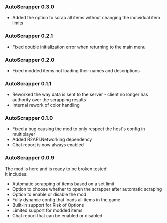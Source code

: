 ### AutoScrapper 0.3.0
- Added the option to scrap all items without changing the individual item limits

### AutoScrapper 0.2.1
- Fixed double initialization error when returning to the main menu

### AutoScrapper 0.2.0
- Fixed modded items not loading their names and descriptions

### AutoScrapper 0.1.1
- Reworked the way data is sent to the server - client no longer has authority over the scrapping results
- Internal rework of color handling

### AutoScrapper 0.1.0
- Fixed a bug causing the mod to only respect the host's config in multiplayer
- Added R2API.Networking dependency
- Chat report is now always enabled

### AutoScrapper 0.0.9
The mod is here and is ready to be ~~broken~~ tested!  
It includes:
- Automatic scrapping of items based on a set limit
- Option to choose whether to open the scrapper after automatic scraping
- Option to enable or disable the mod
- Fully dynamic config that loads all items in the game
- Built-in support for Risk of Options
- Limited support for modded items
- Chat report that can be enabled or disabled